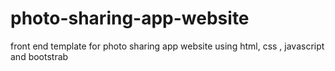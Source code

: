 # photo-sharing-app-website
front end template for photo sharing app website using html, css , javascript and bootstrab  
